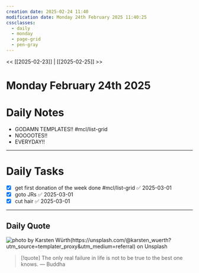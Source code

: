 ```yaml
---
creation date: 2025-02-24 11:40
modification date: Monday 24th February 2025 11:40:25
cssclasses:
  - daily
  - monday
  - page-grid
  - pen-gray
---
```


<< [[2025-02-23]] | [[2025-02-25]] >>

# Monday February 24th 2025


# **Daily Notes**

- GODAMN TEMPLATES!! #mcl/list-grid 
- NOOOOTES!!
- EVERYDAY!!

***

# **Daily Tasks**

- [x] get first donation of the week done #mcl/list-grid ✅ 2025-03-01
- [x] goto JRs ✅ 2025-03-01
- [x] cut hair ✅ 2025-03-01

***

## **Daily Quote**
![photo by Karsten Würth(https://unsplash.com/@karsten_wuerth?utm_source=templater_proxy&utm_medium=referral) on Unsplash](https://images.unsplash.com/photo-1484591974057-265bb767ef71?crop=entropy&cs=srgb&fm=jpg&ixid=M3w2NDU1OTF8MHwxfHJhbmRvbXx8fHx8fHx8fDE3NDA0MTg4Mzd8&ixlib=rb-4.0.3&q=85&w=600&h=200)

> [!quote] The only real failure in life is not to be true to the best one knows.
> — Buddha


